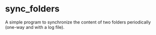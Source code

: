# sync_folders
A simple program to synchronize the content of two folders periodically (one-way and with a log file).
